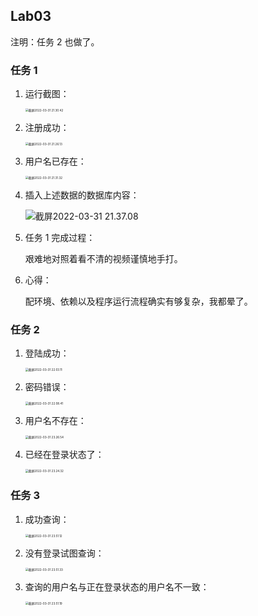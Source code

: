 ## Lab03

注明：任务 2 也做了。

### 任务 1

1. 运行截图：

   <img src="https://s2.loli.net/2022/04/10/7HiRDQnjwOv4lNr.png" alt="截屏2022-03-31 21.30.42" style="zoom: 33%;" />

2. 注册成功：

   <img src="https://s2.loli.net/2022/04/10/KcM2pZnVUhgHfOy.png" alt="截屏2022-03-31 21.26.13" style="zoom:33%;" />

3. 用户名已存在：

   <img src="https://s2.loli.net/2022/04/10/4VEmgAYkixGcqtJ.png" alt="截屏2022-03-31 21.31.32" style="zoom: 33%;" />

4. 插入上述数据的数据库内容：

   ![截屏2022-03-31 21.37.08](https://raw.githubusercontent.com/hjc-owo/hjc-owo.github.io/img/202204231553111.png)

5. 任务 1 完成过程：

   艰难地对照着看不清的视频谨慎地手打。

6. 心得：

   配环境、依赖以及程序运行流程确实有够复杂，我都晕了。

### 任务 2

1. 登陆成功：

   <img src="https://s2.loli.net/2022/04/10/LbD1OKcWUFBSrAu.png" alt="截屏2022-03-31 22.03.11" style="zoom:33%;" />

2. 密码错误：

   <img src="https://s2.loli.net/2022/04/10/ldLbuXckojR6Yea.png" alt="截屏2022-03-31 22.08.41" style="zoom:33%;" />

3. 用户名不存在：

   <img src="https://s2.loli.net/2022/04/10/fTSiUWKsbCmde1X.png" alt="截屏2022-03-31 23.26.54" style="zoom:33%;" />

4. 已经在登录状态了：

   <img src="https://s2.loli.net/2022/04/10/hOvmziXEGPrFVR8.png" alt="截屏2022-03-31 23.24.32" style="zoom:33%;" />

### 任务 3

1. 成功查询：

   <img src="https://s2.loli.net/2022/04/10/ZltdvVh1aJ5mpfg.png" alt="截屏2022-03-31 23.51.12" style="zoom:33%;" />

2. 没有登录试图查询：

   <img src="https://s2.loli.net/2022/04/10/MazcK5qJlpFuX6t.png" alt="截屏2022-03-31 23.51.33" style="zoom:33%;" />

3. 查询的用户名与正在登录状态的用户名不一致：

   <img src="https://s2.loli.net/2022/04/10/SOx1D6BnKgGHRrI.png" alt="截屏2022-03-31 23.51.19" style="zoom:33%;" />

